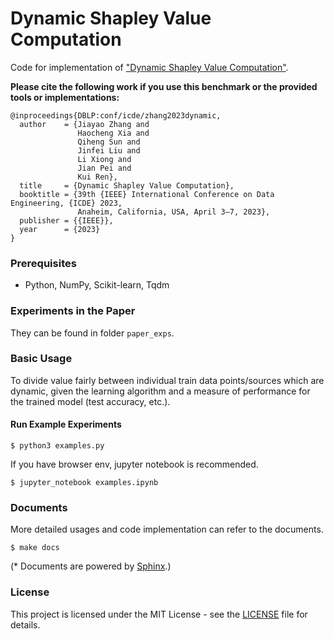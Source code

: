 # Dynamic Shapley Value Computation

Code for implementation of ["Dynamic Shapley Value Computation"](https://github.com/ZJU-DIVER/DynamicShapley).

**Please cite the following work if you use this benchmark or the provided tools or implementations:**

```
@inproceedings{DBLP:conf/icde/zhang2023dynamic,
  author    = {Jiayao Zhang and
               Haocheng Xia and
               Qiheng Sun and
               Jinfei Liu and
               Li Xiong and
               Jian Pei and
               Kui Ren},
  title     = {Dynamic Shapley Value Computation},
  booktitle = {39th {IEEE} International Conference on Data Engineering, {ICDE} 2023,
               Anaheim, California, USA, April 3–7, 2023},
  publisher = {{IEEE}},
  year      = {2023}
}
```


### Prerequisites

- Python, NumPy, Scikit-learn, Tqdm

### Experiments in the Paper

They can be found in folder `paper_exps`.

### Basic Usage

To divide value fairly between individual train data points/sources which are dynamic, given the learning algorithm and a measure of performance for the trained model (test accuracy, etc.).

#### Run Example Experiments

```
$ python3 examples.py
```

If you have browser env, jupyter notebook is recommended.

```
$ jupyter_notebook examples.ipynb
```

### Documents

More detailed usages and code implementation can refer to the documents.

```
$ make docs
```

(\* Documents are powered by [Sphinx](https://github.com/sphinx-doc/sphinx).)

### License

This project is licensed under the MIT License - see the [LICENSE](./LICENSE) file for details.
